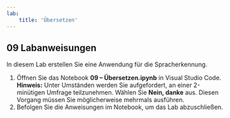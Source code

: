 ```yaml
---
lab:
    title: 'Übersetzen'
---
```


## 09 Labanweisungen
In diesem Lab erstellen Sie eine Anwendung für die Spracherkennung. 

1.  Öffnen Sie das Notebook **09 – Übersetzen.ipynb** in Visual Studio Code. 
    **Hinweis:** Unter Umständen werden Sie aufgefordert, an einer 2-minütigen Umfrage teilzunehmen. Wählen Sie **Nein, danke** aus. Diesen Vorgang müssen Sie möglicherweise mehrmals ausführen.
2.  Befolgen Sie die Anweisungen im Notebook, um das Lab abzuschließen.
